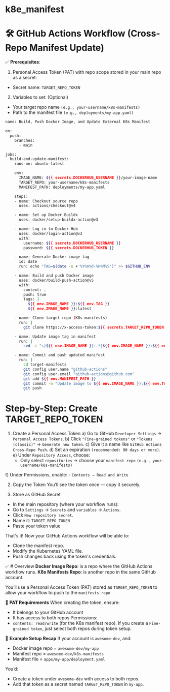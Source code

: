 # k8e_manifest


# 🛠 GitHub Actions Workflow (Cross-Repo Manifest Update)

✅ **Prerequisites**:
1. Personal Access Token (PAT) with repo scope stored in your main repo as a secret:
 - Secret name: `TARGET_REPO_TOKEN`

2. Variables to set: (Optional)
 - Your target repo name `(e.g., your-username/k8s-manifests)`
 - Path to the manifest file `(e.g., deployments/my-app.yaml)`

```bash
name: Build, Push Docker Image, and Update External K8s Manifest

on:
  push:
    branches:
      - main

jobs:
  build-and-update-manifest:
    runs-on: ubuntu-latest

    env:
      IMAGE_NAME: ${{ secrets.DOCKERHUB_USERNAME }}/your-image-name
      TARGET_REPO: your-username/k8s-manifests
      MANIFEST_PATH: deployments/my-app.yaml

    steps:
    - name: Checkout source repo
      uses: actions/checkout@v4

    - name: Set up Docker Buildx
      uses: docker/setup-buildx-action@v3

    - name: Log in to Docker Hub
      uses: docker/login-action@v3
      with:
        username: ${{ secrets.DOCKERHUB_USERNAME }}
        password: ${{ secrets.DOCKERHUB_TOKEN }}

    - name: Generate Docker image tag
      id: date
      run: echo "TAG=$(date -u +'%Y%m%d-%H%M%S')" >> $GITHUB_ENV

    - name: Build and push Docker image
      uses: docker/build-push-action@v5
      with:
        context: .
        push: true
        tags: |
          ${{ env.IMAGE_NAME }}:${{ env.TAG }}
          ${{ env.IMAGE_NAME }}:latest

    - name: Clone target repo (K8s manifests)
      run: |
        git clone https://x-access-token:${{ secrets.TARGET_REPO_TOKEN }}@github.com/${{ env.TARGET_REPO }} target-manifests

    - name: Update image tag in manifest
      run: |
        sed -i "s|${{ env.IMAGE_NAME }}:.*|${{ env.IMAGE_NAME }}:${{ env.TAG }}|g" target-manifests/${{ env.MANIFEST_PATH }}

    - name: Commit and push updated manifest
      run: |
        cd target-manifests
        git config user.name "github-actions"
        git config user.email "github-actions@github.com"
        git add ${{ env.MANIFEST_PATH }}
        git commit -m "Update image to ${{ env.IMAGE_NAME }}:${{ env.TAG }}"
        git push
```


# Step-by-Step: Create TARGET_REPO_TOKEN

1. Create a Personal Access Token
 a) Go to GitHub `Developer Settings` → `Personal Access Tokens`.
 b) Click `"Fine-grained tokens"` or `"Tokens (classic)"` → `Generate new token`.
 c) Give it a name like `GitHub Actions Cross-Repo Push`.
 d) Set an expiration `(recommended: 90 days or more)`.
 e) Under `Repository Access`, choose:
    - Only select `repositories` → choose your `manifest repo` `(e.g., your-username/k8s-manifests)`

 f) Under Permissions, enable: 
    - `Contents → Read and Write`

2. Copy the Token
  You’ll see the token once — copy it securely.


3. Store as GitHub Secret
 - In the main repository (where your workflow runs):
 - Go to `Settings` → `Secrets` and `variables` → `Actions`.
 - Click `New repository secret`.
 - Name it: `TARGET_REPO_TOKEN`
 - Paste your token value

That's it! Now your GitHub Actions workflow will be able to:
 - Clone the manifest repo.
 - Modify the Kubernetes YAML file.
 - Push changes back using the token's credentials.

 ✅ # Overview
**Docker Image Repo**:  is a repo where the GitHub Actions workflow runs.
**K8s Manifests Repo**: is another repo in the same GitHub account.

You’ll use a Personal Access Token (PAT) stored as `TARGET_REPO_TOKEN` to allow your workflow to push to the `manifests repo`

🔐 **PAT Requirements**
When creating the token, ensure:
 - It belongs to your GitHub account
 - It has access to both repos
Permissions:
 - `contents: read/write` (for the K8s manifest repo).
If you create a `Fine-grained token`, just select both repos during token setup.

📌 **Example Setup Recap**
If your account is `awesome-dev`, and:
 - Docker image repo = `awesome-dev/my-app`
 - Manifest repo = `awesome-dev/k8s-manifests`
 - Manifest file = `apps/my-app/deployment.yaml`

You’d:
 - Create a token under `awesome-dev` with access to both repos.
 - Add that token as a secret named `TARGET_REPO_TOKEN` in `my-app`.